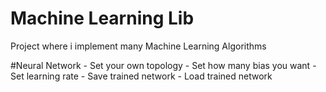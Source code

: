 <h1>Machine Learning Lib</h1>

Project where i implement many Machine Learning Algorithms

#Neural Network
    - Set your own topology
    - Set how many bias you want
    - Set learning rate
    - Save trained network
    - Load trained network

